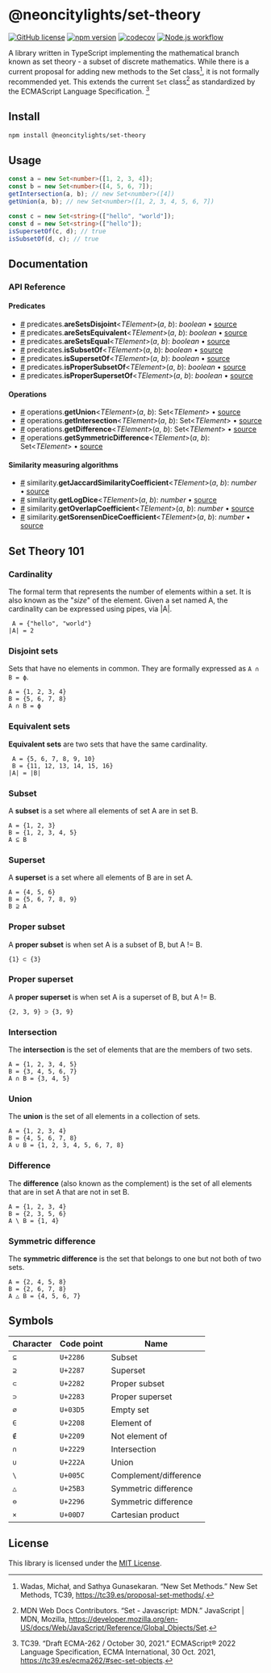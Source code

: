 # @neoncitylights/set-theory
[![GitHub license](https://img.shields.io/github/license/neoncitylights/ts-set-theory)](https://github.com/neoncitylights/ts-set-theory/blob/main/LICENSE.txt)
[![npm version](https://badge.fury.io/js/@neoncitylights%2Fset-theory.svg)](https://badge.fury.io/js/@neoncitylights%2Fset-theory)
[![codecov](https://codecov.io/gh/neoncitylights/ts-set-theory/branch/main/graph/badge.svg?token=PmaGuYKnEo)](https://codecov.io/gh/neoncitylights/ts-set-theory)
[![Node.js workflow](https://github.com/neoncitylights/ts-set-theory/actions/workflows/main.yml/badge.svg)](https://github.com/neoncitylights/ts-set-theory/actions/workflows/main.yml)

A library written in TypeScript implementing the mathematical branch known as set theory - a subset of discrete mathematics. While there is a current proposal for adding new methods to the Set class[^ecma-set-methods-proposal], it is not formally recommended yet. This extends the current `Set` class[^mdn-set] as standardized by the ECMAScript Language Specification. [^ecma-spec] 

## Install
```bash
npm install @neoncitylights/set-theory
```

## Usage
```ts
const a = new Set<number>([1, 2, 3, 4]);
const b = new Set<number>([4, 5, 6, 7]);
getIntersection(a, b); // new Set<number>([4])
getUnion(a, b); // new Set<number>([1, 2, 3, 4, 5, 6, 7])

const c = new Set<string>(["hello", "world"]);
const d = new Set<string>(["hello"]);
isSupersetOf(c, d); // true
isSubsetOf(d, c); // true
```

## Documentation
### API Reference
#### Predicates
* <a href="#areSetsDisjoint">#</a> predicates.**areSetsDisjoint**<*TElement*>(*a*, *b*): *boolean* • [source](./src/predicates.ts)
* <a href="#areSetsEquivalent">#</a> predicates.**areSetsEquivalent**<*TElement*>(*a*, *b*): *boolean* • [source](./src/predicates.ts)
* <a href="#areSetsEqual">#</a> predicates.**areSetsEqual**<*TElement*>(*a*, *b*): *boolean* • [source](./src/predicates.ts)
* <a href="#isSubsetOf">#</a> predicates.**isSubsetOf**<*TElement*>(*a*, *b*): *boolean* • [source](./src/predicates.ts)
* <a href="#isSupersetOf">#</a> predicates.**isSupersetOf**<*TElement*>(*a*, *b*): *boolean* • [source](./src/predicates.ts)
* <a href="#isProperSubsetOf">#</a> predicates.**isProperSubsetOf**<*TElement*>(*a*, *b*): *boolean* • [source](./src/predicates.ts)
* <a href="#isProperSupersetOf">#</a> predicates.**isProperSupersetOf**<*TElement*>(*a*, *b*): *boolean* • [source](./src/predicates.ts)

#### Operations
* <a href="#getUnion">#</a> operations.**getUnion**<*TElement*>(*a*, *b*): Set<*TElement*> • [source](./src/operations.ts)
* <a href="#getIntersection">#</a> operations.**getIntersection**<*TElement*>(*a*, *b*): Set<*TElement*> • [source](./src/operations.ts)
* <a href="#getDifference">#</a> operations.**getDifference**<*TElement*>(*a*, *b*): Set<*TElement*> • [source](./src/operations.ts)
* <a href="#getSymmetricDifference">#</a> operations.**getSymmetricDifference**<*TElement*>(*a*, *b*): Set<*TElement*> • [source](./src/operations.ts)

#### Similarity measuring algorithms
* <a href="#getJaccardSimilarityCoefficient">#</a> similarity.**getJaccardSimilarityCoefficient**<*TElement*>(*a*, *b*): *number* • [source](./src/similarity.ts)
* <a href="#getLogDice">#</a> similarity.**getLogDice**<*TElement*>(*a*, *b*): *number* • [source](./src/similarity.ts)
* <a href="#getOverlapCoefficient">#</a> similarity.**getOverlapCoefficient**<*TElement*>(*a*, *b*): *number* • [source](./src/similarity.ts)
* <a href="#getSorensenDiceCoefficient">#</a> similarity.**getSorensenDiceCoefficient**<*TElement*>(*a*, *b*): *number* • [source](./src/similarity.ts)

## Set Theory 101
### Cardinality
The formal term that represents the number of elements within a set. It is also known as the "*size*" of the element. Given a set named A, the cardinality can be expressed using pipes, via |A|.
```
 A = {"hello", "world"}
|A| = 2
```
### Disjoint sets
Sets that have no elements in common. They are formally expressed as `A ∩ B = ϕ`.
```
A = {1, 2, 3, 4}
B = {5, 6, 7, 8}
A ∩ B = ϕ
```
### Equivalent sets
**Equivalent sets** are two sets that have the same cardinality.
```
 A = {5, 6, 7, 8, 9, 10}
 B = {11, 12, 13, 14, 15, 16}
|A| = |B|
```
### Subset
A **subset** is a set where all elements of set A are in set B.
```
A = {1, 2, 3}
B = {1, 2, 3, 4, 5}
A ⊆ B
```
### Superset
A **superset** is a set where all elements of B are in set A.
```
A = {4, 5, 6}
B = {5, 6, 7, 8, 9}
B ⊇ A
```
### Proper subset
A **proper subset** is when set A is a subset of B, but A != B.
```
{1} ⊂ {3}
```
### Proper superset
A **proper superset** is when set A is a superset of B, but A != B.
```
{2, 3, 9} ⊃ {3, 9}
```
### Intersection
The **intersection** is the set of elements that are the members of two sets.
```
A = {1, 2, 3, 4, 5}
B = {3, 4, 5, 6, 7}
A ∩ B = {3, 4, 5}
```
### Union
The **union** is the set of all elements in a collection of sets.
```
A = {1, 2, 3, 4}
B = {4, 5, 6, 7, 8}
A ∪ B = {1, 2, 3, 4, 5, 6, 7, 8}
```
### Difference
The **difference** (also known as the complement) is the set of all elements that are in set A that are not in set B.
```
A = {1, 2, 3, 4}
B = {2, 3, 5, 6}
A \ B = {1, 4}
```
### Symmetric difference
The **symmetric difference** is the set that belongs to one but not both of two sets.
```
A = {2, 4, 5, 8}
B = {2, 6, 7, 8}
A △ B = {4, 5, 6, 7}
```

## Symbols
| Character | Code point | Name                  |
|-----------|------------|-----------------------|
| `⊆`       | `U+2286`   | Subset                |
| `⊇`       | `U+2287`   | Superset              |
| `⊂`       | `U+2282`   | Proper subset         |
| `⊃`       | `U+2283`   | Proper superset       |
| `∅`       | `U+03D5`   | Empty set             |
| `∈`       | `U+2208`   | Element of            |
| `∉`       | `U+2209`   | Not element of        |
| `∩`       | `U+2229`   | Intersection          |
| `∪`       | `U+222A`   | Union                 |
| `\`       | `U+005C`   | Complement/difference |
| `△`       | `U+25B3`   | Symmetric difference  |
| `⊖`       | `U+2296`   | Symmetric difference  |
| `×`       | `U+00D7`   | Cartesian product     |

## License
This library is licensed under the [MIT License](./LICENSE).

[^mdn-set]: MDN Web Docs Contributors. “Set - Javascript: MDN.” JavaScript | MDN, Mozilla, https://developer.mozilla.org/en-US/docs/Web/JavaScript/Reference/Global_Objects/Set. 
[^ecma-spec]: TC39. “Draft ECMA-262 / October 30, 2021.” ECMAScript® 2022 Language&nbsp;Specification, ECMA International, 30 Oct. 2021, https://tc39.es/ecma262/#sec-set-objects. 
[^ecma-set-methods-proposal]: Wadas, Michał, and Sathya Gunasekaran. “New Set Methods.” New Set Methods, TC39, https://tc39.es/proposal-set-methods/. 
